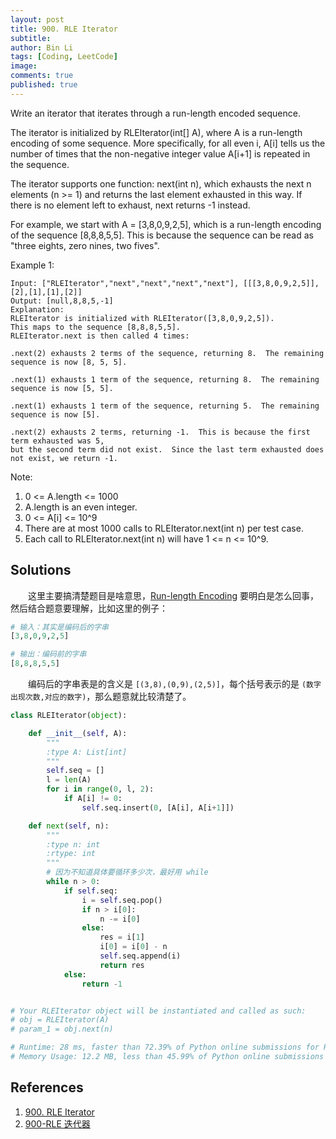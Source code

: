 ```yaml
---
layout: post
title: 900. RLE Iterator
subtitle:
author: Bin Li
tags: [Coding, LeetCode]
image: 
comments: true
published: true
---
```

Write an iterator that iterates through a run-length encoded sequence.

The iterator is initialized by RLEIterator(int[] A), where A is a run-length encoding of some sequence.  More specifically, for all even i, A[i] tells us the number of times that the non-negative integer value A[i+1] is repeated in the sequence.

The iterator supports one function: next(int n), which exhausts the next n elements (n >= 1) and returns the last element exhausted in this way.  If there is no element left to exhaust, next returns -1 instead.

For example, we start with A = [3,8,0,9,2,5], which is a run-length encoding of the sequence [8,8,8,5,5].  This is because the sequence can be read as "three eights, zero nines, two fives".

 

Example 1:
```
Input: ["RLEIterator","next","next","next","next"], [[[3,8,0,9,2,5]],[2],[1],[1],[2]]
Output: [null,8,8,5,-1]
Explanation: 
RLEIterator is initialized with RLEIterator([3,8,0,9,2,5]).
This maps to the sequence [8,8,8,5,5].
RLEIterator.next is then called 4 times:

.next(2) exhausts 2 terms of the sequence, returning 8.  The remaining sequence is now [8, 5, 5].

.next(1) exhausts 1 term of the sequence, returning 8.  The remaining sequence is now [5, 5].

.next(1) exhausts 1 term of the sequence, returning 5.  The remaining sequence is now [5].

.next(2) exhausts 2 terms, returning -1.  This is because the first term exhausted was 5,
but the second term did not exist.  Since the last term exhausted does not exist, we return -1.
```
Note:

1. 0 <= A.length <= 1000
2. A.length is an even integer.
3. 0 <= A[i] <= 10^9
4. There are at most 1000 calls to RLEIterator.next(int n) per test case.
5. Each call to RLEIterator.next(int n) will have 1 <= n <= 10^9.

## Solutions
　　这里主要搞清楚题目是啥意思，[Run-length Encoding](https://en.wikipedia.org/wiki/Run-length_encoding) 要明白是怎么回事，然后结合题意要理解，比如这里的例子：

```python
# 输入：其实是编码后的字串
[3,8,0,9,2,5]

# 输出：编码前的字串
[8,8,8,5,5] 
```

　　编码后的字串表是的含义是 `[(3,8),(0,9),(2,5)]`，每个括号表示的是 `(数字出现次数,对应的数字)`，那么题意就比较清楚了。

```python
class RLEIterator(object):

    def __init__(self, A):
        """
        :type A: List[int]
        """
        self.seq = []
        l = len(A)
        for i in range(0, l, 2):
            if A[i] != 0:
                self.seq.insert(0, [A[i], A[i+1]])

    def next(self, n):
        """
        :type n: int
        :rtype: int
        """
        # 因为不知道具体要循环多少次，最好用 while
        while n > 0:
            if self.seq:
                i = self.seq.pop()
                if n > i[0]:
                    n -= i[0]
                else:
                    res = i[1]
                    i[0] = i[0] - n
                    self.seq.append(i)
                    return res
            else:
                return -1


# Your RLEIterator object will be instantiated and called as such:
# obj = RLEIterator(A)
# param_1 = obj.next(n)

# Runtime: 28 ms, faster than 72.39% of Python online submissions for RLE Iterator.
# Memory Usage: 12.2 MB, less than 45.99% of Python online submissions for RLE Iterator.
```

## References
1. [900. RLE Iterator](https://leetcode.com/problems/rle-iterator/)
2. [900-RLE 迭代器](https://segmentfault.com/a/1190000016326512)